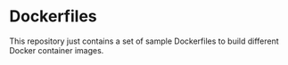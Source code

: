 # Dockerfiles

This repository just contains a set of sample Dockerfiles to build different 
Docker container images.  
